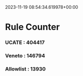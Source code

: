 2023-11-19 08:54:34.619978+00:00
# Rule Counter 
 ### UCATE : 404417

 ### Veneto : 146794

 ### Allowlist : 13930
